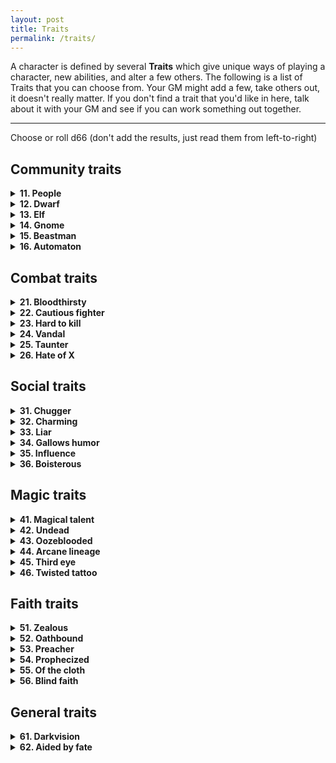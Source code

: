 ```yaml
---
layout: post
title: Traits
permalink: /traits/
---
```


A character is defined by several <b>Traits</b> which give unique ways of playing a character, new abilities, and alter a few others. The following is a list of Traits that you can choose from. Your GM might add a few, take others out, it doesn't really matter. If you don't find a trait that you'd like in here, talk about it with your GM and see if you can work something out together.
***

Choose or roll d66 (don't add the results, just read them from left-to-right)

## Community traits
<details markdown="1">
<summary><b>11. People</b></summary>
You actually belong to a race or sub-race of people. All the Traits you have are shared among these people. Describe a few defining aesthetic features. You have 1 <b>Friend</b> from this group of people, probably from where you come from. They'll help you out anytime if you meet them. In the outside world, you represent these people. Act accordingly.

If you already have a [Community] trait, you can acquire this for free.

Instead of a race, this can be an organization, clan, family or other form of group of people.
</details>

<details markdown="1">
<summary><b>12. Dwarf</b></summary>
You have a beard, which takes up an Inventory slot. You can shave it off, but it'll regrow to full after a week. You can braid up to 3 Valuables into your beard. For each Valuable you have braided into your beard, you have +1 HP.

Bonus item: A dented helmet (acts as a Shield)

Might or Lore +1, Wit -1. 
</details>

<details markdown="1">
<summary><b>13. Elf</b></summary>
Whenever you're dirtied, humiliated, or otherwise shown in a less-than-ideal light, you take a Wound. These Wounds don't heal until you've taken care of where it comes from (cleaning up, regaining your pride, etc).
All attributes +2.
</details>

<details markdown="1">
<summary><b>14. Gnome</b></summary>
Wit or Lore +1, Might -1.
</details>

<details markdown="1">
<summary><b>15. Beastman</b></summary>
You're an orc (pigman), a goblin (ratman) or a gnoll (dogman).
Might or Grace +1, Lore -2.
</details>

<details markdown="1">
<summary><b>16. Automaton</b></summary>
Lore -1.
</details>

## Combat traits
<details markdown="1">
<summary><b>21. Bloodthirsty</b></summary>
You love the smell of blood - yours or others. If you deal damage to an undamaged enemy, you heal 1 HP. If you're bathed in the mire of blood by the end of combat, heal all HP.

Bonus item: Notched axe (medium melee. Other warriors might want to compare. Some might want to kill you to prove a point)

+1 Grace.
</details>

<details markdown="1">
<summary><b>22. Cautious fighter</b></summary>
If you don't attack or cast a spell during a round of combat, your Armor is 5 (unless it was already higher).

Bonus item: Rampart shield (Armor, acts as a wall if you plant it firmly in the ground)
</details>

<details markdown="1">
<summary><b>23. Hard to kill</b></summary>
You aren't penalized by your current number of Wounds when you attempt to Stabilize.

Bonus item: Toothmarked leather belt (if you bite on it, you have a boon on any roll to resist pain effects)

+1 Might.
</details>

<details markdown="1">
<summary><b>24. Vandal</b></summary>
You deal maximum damage to unattended objects.

Bonus item: Spiked leather straps (Armor)
</details>

<details markdown="1">
<summary><b>25. Taunter</b></summary>
If you find a good, contextual insult to yell at your enemy during your turn ('good' defined by the other players, and GM, going 'ooooooooh') force a reaction roll with your Wit as penalty.

+1 Wit.
</details>

<details markdown="1">
<summary><b>26. Hate of X</b></summary>
When you get this trait, replace X by some kind of creature. Orcs. Humans. Dogs. Trees.
If your target rsembles, even closely, the subject of your hate, you deal +2 damage to them.

Bonus item: Trophy from a slain X (might anger or intimidate. Who knows)
</details>

## Social traits
<details markdown="1">
<summary><b>31. Chugger</b></summary>
You make friends around drink. If you chug a pint in front of someone, you get a boon to your Reaction roll.

Bonus item: Lucky tankard (if you drink booze from it, heal 1d6 HP)

-1 Wit.
</details>

<details markdown="1">
<summary><b>32. Charming</b></summary>
As long as you're the one doing the talking, you have +1 to all Reaction rolls.

Bonus item: Palm-sized mirror (great for looking around corners)
</details>

<details markdown="1">
<summary><b>33. Liar</b></summary>
Once per day, you can tell a lie that isn't obviously false, and people will believe you for [Wit] minutes. Then they'll realize the supercherie, and come to get you.

+1 Wit.
</details>

<details markdown="1">
<summary><b>34. Gallows humor</b></summary>
If you tell a dark joke during lunch, others who can hear you can heal as many Wounds as you have Scars in your Mind.

Bonus item: Trauma (as Scar in mind, but it's what allows you to tell such dark jokes)
</details>

<details markdown="1">
<summary><b>35. Influence</b></summary>
Your name bears importance and power. Most people of your kind will recognize you. You can force people to act towards you and your party as if you had a 10 on the Reaction roll - for a time. That is, unless they're above you on the hierarchical food chain.

Bonus item: Signet ring (Valuable, proof of your name)
</details>

<details markdown="1">
<summary><b>36. Boisterous</b></summary>
You can convince everyone you're the most important part of your party.

Bonus item: Flashy cloak (Armor, only if you have no other armor)
</details>

## Magic traits
<details markdown="1">
<summary><b>41. Magical talent</b></summary>
You have 1 base Magic dice. If you wave your hands around, you can make harmless flashes and puffs of smoke appear from your fingertips.

-1 Lore.
</details>

<details markdown="1">
<summary><b>42. Undead</b></summary>
You are cold to the touch. You're gaunt. Or perhaps you're just a skeleton, really - you choose; People will react accordingly. You don't remember what you were before, although your body does. You don't need to breathe or eat, and you won't age, even magically.

-2 Lore.
</details>

<details markdown="1">
<summary><b>43. Oozeblooded</b></summary>
You can split yourself into pieces tha can all autonomously act. Don't lose them.

+1 Grace, -1 Might.
</details>

<details markdown="1">
<summary><b>44. Arcane lineage</b></summary>
You can tell if an object is magical by licking it.

Bonus item: Jade pearl (can be knocked against your head once a day to get one Magic dice that lasts 1 hour)
</details>

<details markdown="1">
<summary><b>45. Third eye</b></summary>
You have a grotesque third eye on your forehead. As long as its open and uncovered, once per day you can roll the Reaction roll on an initial meeting with someone without having to interact with them (essentially knowing the result of the first Reaction roll in advance). When you see someone you know, you know their reaction roll toward you. These reaction rolls can be subject to change.

Bonus item: Wide-brimmed hat (hides most of your face)
</details>

<details markdown="1">
<summary><b>46. Twisted tattoo</b></summary>
When you roll 2 or more Magic dice, you can make one dice result equal another's. These doubles are counted towards Mishaps.

Bonus item: Magical tattoo (As Scar in your Mind, except is magical)
</details>

## Faith traits
<details markdown="1">
<summary><b>51. Zealous</b></summary>
During lunch, instead of eating, you can follow an esoteric ritual proper to your faith. Define it now.

Bonus item: Bloody whip (light melee, only deals damage on targets with 0 armor)
</details>

<details markdown="1">
<summary><b>52. Oathbound</b></summary>
Define your principal duty. You have a boon on all rolls to resist effects which would make you go against this duty.

Bonus item: Tragic memento (Once per day, hold it in your hand and state your duty aloud before acting to have a boon on the roll)
</details>

<details markdown="1">
<summary><b>53. Preacher</b></summary>
When you take an hour to proselytize to a crowd, [Wit]d6 people assist. Half of them are interested in what you say and keep looking. A quarter of them dislike what you say. You have a [Wit]-in-d6 chance to attract the attention of a fervent who'll help you, and potentially become your Follower. If so, they start with a Loyalty of 2.

+1 Wit.
</details>

<details markdown="1">
<summary><b>54. Prophecized</b></summary>
When anyone, even the GM, naturally rolls snake eyes (double '1's on a roll) or double '6's, you may state aloud, 'As the prophecy foretold.' You regain all HP, and the <i>very next</i> roll will be maximized (if it was double '1's) or minimized (if it was double '6's).

Bonus item: Birthmark (As Scar, except if ever you lose this, you aren't Prophecized anymore)
</details>

<details markdown="1">
<summary><b>55. Of the cloth</b></summary>
When you wear your robes openly, you are recognized as a member of your clergy. The general populace appreciates you, and are willing to shelter you and your party for a night unless you pose a threat.

Bonus item: Cloth of the clergy (acts as Armor against evil spirits and demons)
</details>

<details markdown="1">
<summary><b>56. Blind faith</b></summary>
When you follow your faith without consideration of the danger, heal 1 HP.

Bonus item: Blindfold (can see nearby invisible things when worn over eyes)
</details>

## General traits
<details markdown="1">
<summary><b>61. Darkvision</b></summary>
You can see in the dark as if you had a torch in your hand.
</details>

<details markdown="1">
<summary><b>62. Aided by fate</b></summary>
At the start of the day, roll a d6. Once per day, you can replace the result of <i>any</i> d6 roll by this result.

Bonus item: Pair of dice (loaded? Who knows)
</details>
